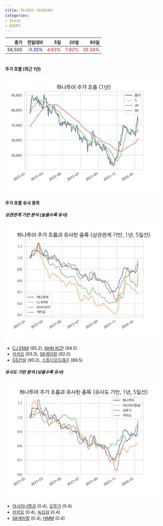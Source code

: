 ```yaml
---
title: 하나투어 (039130)
categories:
- Stock
- KOSPI
---
```


|종가|전일대비|5일|20일|60일|
|---:|-------:|--:|---:|---:|
|56,500|<span style="color: blue">-0.35%</span>|<span style="color: red">4.63%</span>|<span style="color: red">7.62%</span>|<span style="color: red">32.16%</span>|

<!-- more -->
#
#### 주가 흐름 (최근 1년)
![039130](/assets/images/stock/039130.png)


#### 주가 흐름 유사 종목


##### 상관관계 기반 분석 (높을수록 유사)
![039130](/assets/images/stock/039130_corr.png)
- [CJ ENM](/035760/) (95.2), [NHN KCP](/060250/) (94.5)
- [카카오](/035720/) (93.3), [SK케미칼](/285130/) (92.0)
- [GS건설](/006360/) (90.2), [스튜디오드래곤](/253450/) (89.5)


##### 유사도 기반 분석 (낮을수록 유사)	
![039130](/assets/images/stock/039130_sim.png)
- [아시아나항공](/020560/) (0.4), [오뚜기](/007310/) (0.4)
- [카카오](/035720/) (0.4), [녹십자](/006280/) (0.4)
- [SK케미칼](/285130/) (0.4), [HMM](/011200/) (0.4)
